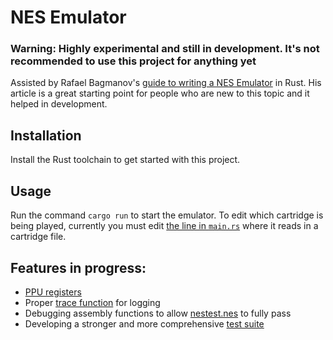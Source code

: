# NES Emulator

### Warning: Highly experimental and still in development. It's not recommended to use this project for anything yet

Assisted by Rafael Bagmanov's [guide to writing a NES Emulator](https://bugzmanov.github.io/nes_ebook/chapter_1.html) in Rust. His article is a great starting point for people who are new to this topic and it helped in development.

## Installation

Install the Rust toolchain to get started with this project.

## Usage

Run the command `cargo run` to start the emulator. To edit which cartridge is being played, currently you must edit [the line in `main.rs`](src/main.rs) where it reads in a cartridge file.

## Features in progress:

-   [PPU registers](src/bus.rs)
-   Proper [trace function](src/trace.rs) for logging
-   Debugging assembly functions to allow [nestest.nes](cartridges/nestest.nes) to fully pass
-   Developing a stronger and more comprehensive [test suite](src/tests.rs)
